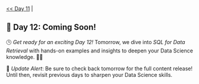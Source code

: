 [<< Day 11](../11_Advanced%20Data%20Visualization/11_Advanced%20Data%20Visualization.md) | <!--[Day 12 >>](../)-->
## 🚀 Day 12: Coming Soon!
🕒 *Get ready for an exciting Day 12!* Tomorrow, we dive into *SQL for Data Retrieval* with hands-on examples and insights to deepen your Data Science knowledge. 🔧✨

🔔 *Update Alert*: Be sure to check back tomorrow for the full content release! Until then, revisit previous days to sharpen your Data Science skills.
